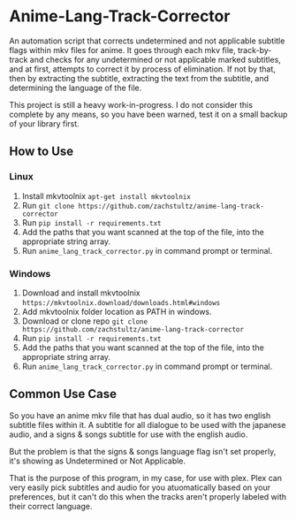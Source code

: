 # Anime-Lang-Track-Corrector
An automation script that corrects undetermined and not applicable subtitle flags within mkv files for anime. 
It goes through each mkv file, track-by-track and checks for any undetermined or not applicable marked subtitles, and at first, attempts to correct it by process of elimination. If not by that, then by extracting the subtitle, extracting the text from the subtitle, and determining the language of the file.

This project is still a heavy work-in-progress.
I do not consider this complete by any means, so you have been warned, test it on a small backup of your library first.

## How to Use
### Linux
1. Install mkvtoolnix ```apt-get install mkvtoolnix```
2. Run ``` git clone https://github.com/zachstultz/anime-lang-track-corrector ```
3. Run ```pip install -r requirements.txt```
4. Add the paths that you want scanned at the top of the file, into the appropriate string array.
5. Run ```anime_lang_track_corrector.py``` in command prompt or terminal.
### Windows
1. Download and install mkvtoolnix ```https://mkvtoolnix.download/downloads.html#windows```
2. Add mkvtoolnix folder location as PATH in windows.
3. Download or clone repo ``` git clone https://github.com/zachstultz/anime-lang-track-corrector ```
4. Run ```pip install -r requirements.txt```
5. Add the paths that you want scanned at the top of the file, into the appropriate string array.
6. Run ```anime_lang_track_corrector.py``` in command prompt or terminal.


## Common Use Case
So you have an anime mkv file that has dual audio, so it has two english subtitle files within it. A subtitle for all dialogue to be used with the japanese audio, and a signs & songs subtitle for use with the english audio.

But the problem is that the signs & songs language flag isn't set properly, it's showing as Undetermined or Not Applicable.

That is the purpose of this program, in my case, for use with plex. Plex can very easily pick subtitles and audio for you atuomatically based on your preferences, but it can't do this when the tracks aren't properly labeled with their correct language.
